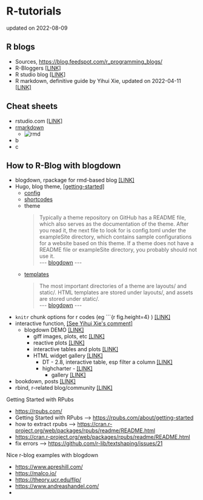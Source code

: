 # R-tutorials

updated on 2022-08-09



## R blogs
- Sources, https://blog.feedspot.com/r_programming_blogs/
- R-Bloggers [ [LINK] ](https://www.r-bloggers.com/)
- R studio blog [ [LINK] ](https://www.rstudio.com/blog/)
- R markdown, definitive guide by Yihui Xie, updated on 2022-04-11 [ [LINK] ](https://bookdown.org/yihui/rmarkdown/)



## Cheat sheets
- rstudio.com [ [LINK] ](https://www.rstudio.com/resources/cheatsheets/)
- [rmarkdown](https://raw.githubusercontent.com/rstudio/cheatsheets/main/rmarkdown.pdf)
  - ![rmd](https://raw.githubusercontent.com/rstudio/cheatsheets/main/pngs/rmarkdown.png)
- b
- c



## How to R-Blog with blogdown
- blogdown, rpackage for rmd-based blog [ [LINK] ](https://bookdown.org/yihui/blogdown/)
- Hugo, blog theme, [ [getting-started] ](https://gohugo.io/getting-started/)
  - [config](https://gohugo.io/getting-started/configuration/) 
  - [shortcodes](https://gohugo.io/content-management/shortcodes/) 
  - theme
    > Typically a theme repository on GitHub has a README file, which also serves as the documentation of the theme. After you read it, the next file to look for is config.toml under the exampleSite directory, which contains sample configurations for a website based on this theme. If a theme does not have a README file or exampleSite directory, you probably should not use it. <br> --- [blogdown](https://bookdown.org/yihui/blogdown/themes.html) ---
  - [templates](https://gohugo.io/templates/)
    > The most important directories of a theme are layouts/ and static/. HTML templates are stored under layouts/, and assets are stored under static/. <br> --- [blogdown](https://bookdown.org/yihui/blogdown/templates.html) ---
- `knitr` chunk options for r codes (eg ```{r fig.height=4} ) [ [LINK] ](https://yihui.org/knitr/options/)
- interactive function, [ [See Yihui Xie's comment] ](https://stackoverflow.com/questions/46136141/incorporating-interactive-shiny-apps-into-rmarkdown-document-for-blogdown-hugo-b)
  - blogdown DEMO [ [LINK] ](https://blogdown-demo.rbind.io/about/)
    - giff images, plots, etc [ [LINK] ](https://blogdown-demo.rbind.io/2018/01/31/gif-animations/)
    - reactive plots [ [LINK] ](https://hrbrmstr.github.io/metricsgraphics/)
    - interactive tables and plots [ [LINK] ](https://blogdown-demo.rbind.io/2017/09/07/adding-htmlwidgets-to-r-markdown-posts/)
    - HTML widget gallery [ [LINK] ](http://gallery.htmlwidgets.org/)
      - DT - 2.8, interactive table, esp filter a column [ [LINK] ](https://rstudio.github.io/DT/)
      - highcharter - [ [LINK] ](https://jkunst.com/highcharter/)
        - gallery [ [LINK] ](https://www.highcharts.com/demo)
- bookdown, posts [ [LINK] ](https://bookdown.org/)
- rbind, r-related blog/community [ [LINK] ](https://github.com/rbind)

Getting Started with RPubs
- https://rpubs.com/
- Getting Started with RPubs --> https://rpubs.com/about/getting-started
- how to extract rpubs --> https://cran.r-project.org/web/packages/rpubs/readme/README.html
- https://cran.r-project.org/web/packages/rpubs/readme/README.html
- fix errors --> https://github.com/r-lib/textshaping/issues/21

Nice r-blog examples with blogdown
- https://www.apreshill.com/
- https://malco.io/
- https://theory.ucr.edu/flip/
- https://www.andreashandel.com/
- 
